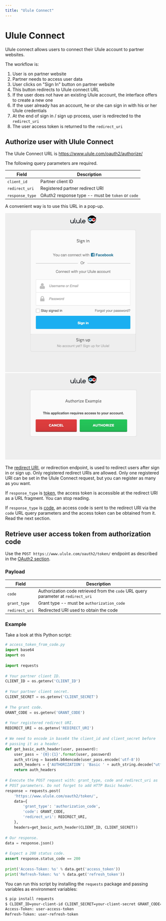```yaml
---
title: "Ulule Connect"
---
```


# Ulule Connect

Ulule connect allows users to connect their Ulule account to partner websites.

The workflow is:

1. User is on partner website
2. Partner needs to access user data
3. User clicks on "Sign In" button on partner website
4. This button redirects to Ulule connect URL
5. If the user does not have an existing Ulule account, the interface offers to create a new one
6. If the user already has an account, he or she can sign in with his or her Ulule credentials
7. At the end of sign in / sign up process, user is redirected to the `redirect_uri`
8. The user access token is returned to the `redirect_uri`


## Authorize user with Ulule Connect

The Ulule Connect URL is https://www.ulule.com/oauth2/authorize/

The following query parameters are required.

| Field           | Description                                       |
| --------------- | ------------------------------------------------- |
| `client_id`     | Partner client ID                                 |
| `redirect_uri`  | Registered partner redirect URI                   |
| `response_type` | OAuth2 response type -- must be `token` or `code` |

A convenient way is to use this URL in a pop-up.

![form.jpg](/img/form.jpg "Ulule Connect sign in / sign up form")
![authorize.jpg](/img/authorize.jpg "Ulule Connect authorization page")

The [redirect URI], or redirection endpoint, is used to redirect users after sign in or sign up. Only registered redirect URIs are allowed. Only one registered URI can be set in the Ulule Connect request, but you can register as many as you want.

If `response_type` is [token], the access token is accessible at the redirect URI as a URL fragment. You can stop reading.

If `response_type` is [code], an access code is sent to the redirect URI via the `code` URL query parameters and the access token can be obtained from it. Read the next section.

## Retrieve user access token from authorization code

Use the `POST https://www.ulule.com/oauth2/token/` endpoint as described in the [OAuth2 section](#retrieve-an-access-token).

### Payload

| Field          | Description                                                                        |
| -------------- | ---------------------------------------------------------------------------------- |
| `code`         | Authorization code retrieved from the `code` URL query parameter at `redirect_uri` |
| `grant_type`   | Grant type -- must be `authorization_code`                                         |
| `redirect_uri` | Redirected URI used to obtain the code                                             |

### Example

Take a look at this Python script:

```python
# access_token_from_code.py
import base64
import os

import requests

# Your partner client ID.
CLIENT_ID = os.getenv('CLIENT_ID')

# Your partner client secret.
CLIENT_SECRET = os.getenv('CLIENT_SECRET')

# The grant code.
GRANT_CODE = os.getenv('GRANT_CODE')

# Your registered redirect URI.
REDIRECT_URI = os.getenv('REDIRECT_URI')

# We need to encode in base64 the client_id and client_secret before
# passing it as a header.
def get_basic_auth_header(user, password):
    user_pass = '{0}:{1}'.format(user, password)
    auth_string = base64.b64encode(user_pass.encode('utf-8'))
    auth_headers = {'AUTHORIZATION': 'Basic ' + auth_string.decode("utf-8")}
    return auth_headers

# Execute the POST request with: grant_type, code and redirect_uri as
# POST parameters. Do not forget to add HTTP Basic header.
response = requests.post(
    'https://www.ulule.com/oauth2/token/',
    data={
        'grant_type': 'authorization_code',
        'code': GRANT_CODE,
        'redirect_uri': REDIRECT_URI,
    },
    headers=get_basic_auth_header(CLIENT_ID, CLIENT_SECRET))

# Our response.
data = response.json()

# Expect a 200 status code.
assert response.status_code == 200

print('Access-Token: %s' % data.get('access_token'))
print('Refresh-Token: %s' % data.get('refresh_token'))
```

You can run this script by installing the `requests` package and passing variables as environment variables:

```bash
$ pip install requests
$ CLIENT_ID=your-client-id CLIENT_SECRET=your-client-secret GRANT_CODE=your-grant-code REDIRECT_URI=your-redirect-uri python access_token_from_code.py
Access-Token: user-access-token
Refresh-Token: user-refresh-token
```

[redirect URI]: https://tools.ietf.org/html/rfc6749#section-3.1.2
[token]: https://tools.ietf.org/html/rfc6749#section-1.3.2
[code]: https://tools.ietf.org/html/rfc6749#section-1.3.1
